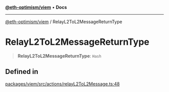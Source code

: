 [**@eth-optimism/viem**](../README.md) • **Docs**

***

[@eth-optimism/viem](../README.md) / RelayL2ToL2MessageReturnType

# RelayL2ToL2MessageReturnType

> **RelayL2ToL2MessageReturnType**: `Hash`

## Defined in

[packages/viem/src/actions/relayL2ToL2Message.ts:48](https://github.com/ethereum-optimism/ecosystem/blob/5b57c542e6f02774701a464de238b830e81b7ecb/packages/viem/src/actions/relayL2ToL2Message.ts#L48)
